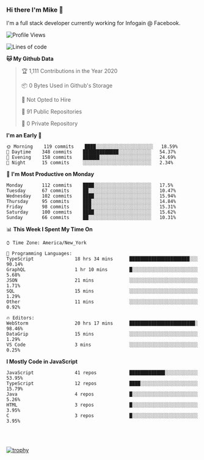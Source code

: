 ### Hi there I'm Mike 👋
I'm a full stack developer currently working for Infogain @ Facebook.

<!--START_SECTION:waka-->
![Profile Views](http://img.shields.io/badge/Profile%20Views-3-blue)

![Lines of code](https://img.shields.io/badge/From%20Hello%20World%20I%27ve%20Written-7.0%20million%20lines%20of%20code-blue)

**🐱 My Github Data** 

> 🏆 1,111 Contributions in the Year 2020
 > 
> 📦 0 Bytes Used in Github's Storage 
 > 
> 🚫 Not Opted to Hire
 > 
> 📜 91 Public Repositories
 > 
> 🔑 0 Private Repository 
 > 
**I'm an Early 🐤** 

```text
🌞 Morning    119 commits    ████░░░░░░░░░░░░░░░░░░░░░   18.59% 
🌆 Daytime    348 commits    █████████████░░░░░░░░░░░░   54.37% 
🌃 Evening    158 commits    ██████░░░░░░░░░░░░░░░░░░░   24.69% 
🌙 Night      15 commits     ░░░░░░░░░░░░░░░░░░░░░░░░░   2.34%

```
📅 **I'm Most Productive on Monday** 

```text
Monday       112 commits    ████░░░░░░░░░░░░░░░░░░░░░   17.5% 
Tuesday      67 commits     ██░░░░░░░░░░░░░░░░░░░░░░░   10.47% 
Wednesday    102 commits    ████░░░░░░░░░░░░░░░░░░░░░   15.94% 
Thursday     95 commits     ███░░░░░░░░░░░░░░░░░░░░░░   14.84% 
Friday       98 commits     ███░░░░░░░░░░░░░░░░░░░░░░   15.31% 
Saturday     100 commits    ████░░░░░░░░░░░░░░░░░░░░░   15.62% 
Sunday       66 commits     ██░░░░░░░░░░░░░░░░░░░░░░░   10.31%

```


📊 **This Week I Spent My Time On** 

```text
⌚︎ Time Zone: America/New_York

💬 Programming Languages: 
TypeScript               18 hrs 34 mins      ██████████████████████░░░   90.14% 
GraphQL                  1 hr 10 mins        █░░░░░░░░░░░░░░░░░░░░░░░░   5.68% 
JSON                     21 mins             ░░░░░░░░░░░░░░░░░░░░░░░░░   1.71% 
SQL                      15 mins             ░░░░░░░░░░░░░░░░░░░░░░░░░   1.29% 
Other                    11 mins             ░░░░░░░░░░░░░░░░░░░░░░░░░   0.92%

🔥 Editors: 
WebStorm                 20 hrs 17 mins      ████████████████████████░   98.46% 
DataGrip                 15 mins             ░░░░░░░░░░░░░░░░░░░░░░░░░   1.29% 
VS Code                  3 mins              ░░░░░░░░░░░░░░░░░░░░░░░░░   0.25%

```

**I Mostly Code in JavaScript** 

```text
JavaScript               41 repos            █████████████░░░░░░░░░░░░   53.95% 
TypeScript               12 repos            ████░░░░░░░░░░░░░░░░░░░░░   15.79% 
Java                     4 repos             █░░░░░░░░░░░░░░░░░░░░░░░░   5.26% 
HTML                     3 repos             █░░░░░░░░░░░░░░░░░░░░░░░░   3.95% 
C                        3 repos             █░░░░░░░░░░░░░░░░░░░░░░░░   3.95%

```



<!--END_SECTION:waka-->

##### &nbsp;
[![trophy](https://github-profile-trophy.vercel.app/?username=uptonm&theme=dracula)](https://github.com/ryo-ma/github-profile-trophy)
